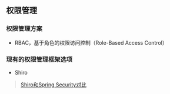 ## 权限管理
### 权限管理方案
- RBAC，基于角色的权限访问控制（Role-Based Access Control）
### 现有的权限管理框架选项
-  Shiro
> [Shiro和Spring Security对比](https://blog.csdn.net/liyuejin/article/details/77838868)
<!--stackedit_data:
eyJoaXN0b3J5IjpbNzY1ODUyNDk0LC0xMjg5MjY1ODQ2LDEwNj
g0MDAxNzFdfQ==
-->